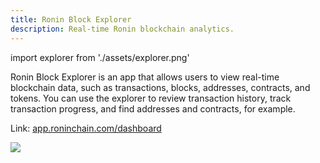 ```yaml
---
title: Ronin Block Explorer
description: Real-time Ronin blockchain analytics.
---
```


import explorer from './assets/explorer.png'

Ronin Block Explorer is an app that allows users to view real-time
blockchain data, such as transactions, blocks, addresses,
contracts, and tokens. You can use the explorer to review transaction
history, track transaction progress, and find addresses and contracts, for example.

Link: [app.roninchain.com/dashboard](https://app.roninchain.com/dashboard)

<img src={explorer} width={1200} />
